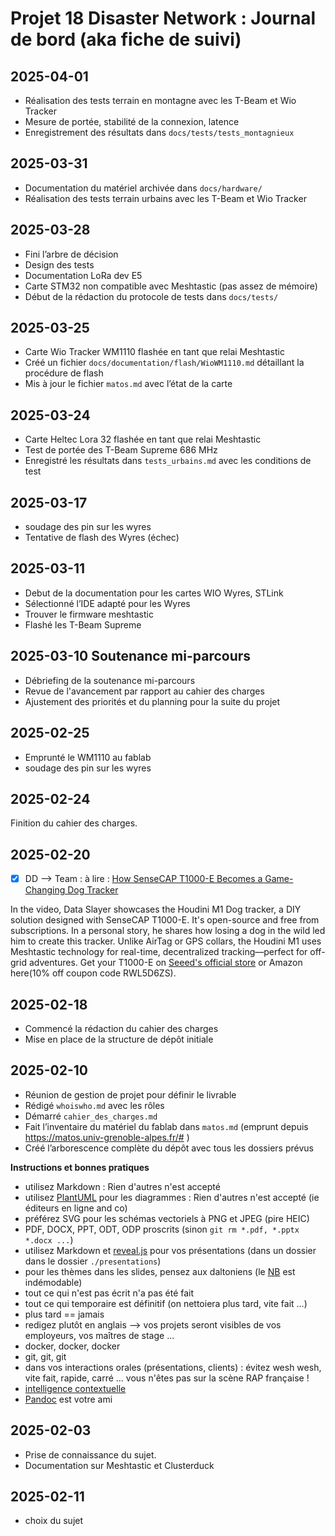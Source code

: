 # Projet 18 Disaster Network : Journal de bord (aka fiche de suivi)

## 2025-04-01
- Réalisation des tests terrain en montagne avec les T-Beam et Wio Tracker  
- Mesure de portée, stabilité de la connexion, latence  
- Enregistrement des résultats dans `docs/tests/tests_montagnieux`

## 2025-03-31
- Documentation du matériel archivée dans `docs/hardware/`
- Réalisation des tests terrain urbains avec les T-Beam et Wio Tracker  


## 2025-03-28
- Fini l’arbre de décision  
- Design des tests  
- Documentation LoRa dev E5  
- Carte STM32 non compatible avec Meshtastic (pas assez de mémoire) 
- Début de la rédaction du protocole de tests dans `docs/tests/`


## 2025-03-25
- Carte Wio Tracker WM1110 flashée en tant que relai Meshtastic  
- Créé un fichier `docs/documentation/flash/WioWM1110.md` détaillant la procédure de flash  
- Mis à jour le fichier `matos.md` avec l’état de la carte


## 2025-03-24
- Carte Heltec Lora 32 flashée en tant que relai Meshtastic  
- Test de portée des T-Beam Supreme 686 MHz  
- Enregistré les résultats dans `tests_urbains.md` avec les conditions de test

## 2025-03-17
- soudage des pin sur les wyres
- Tentative de flash des Wyres (échec)

## 2025-03-11
- Debut de la documentation pour les cartes WIO Wyres, STLink
- Sélectionné l’IDE adapté pour les Wyres  
- Trouver le firmware meshtastic
- Flashé les T-Beam Supreme

## 2025-03-10 Soutenance mi-parcours
- Débriefing de la soutenance mi-parcours  
- Revue de l'avancement par rapport au cahier des charges 
- Ajustement des priorités et du planning pour la suite du projet  

## 2025-02-25
- Emprunté le WM1110 au fablab  
- soudage des pin sur les wyres

## 2025-02-24
Finition du cahier des charges.

## 2025-02-20

* [x] DD --> Team : à lire : [How SenseCAP T1000-E Becomes a Game-Changing Dog Tracker](https://www.etsy.com/fr/listing/1867271135/houdini-m1-traceur-de-chien-open-source?etsrc=sdt)
 
In the video, Data Slayer showcases the Houdini M1 Dog tracker, a DIY solution designed with SenseCAP T1000-E. It's open-source and free from subscriptions. In a personal story, he shares how losing a dog in the wild led him to create this tracker. Unlike AirTag or GPS collars, the Houdini M1 uses Meshtastic technology for real-time, decentralized tracking—perfect for off-grid adventures. Get your T1000-E on [Seeed's official store](https://www.seeedstudio.com/SenseCAP-Card-Tracker-T1000-E-for-Meshtastic-p-5913.html) or Amazon here(10% off coupon code RWL5D6ZS).


## 2025-02-18
- Commencé la rédaction du cahier des charges  
- Mise en place de la structure de dépôt initiale

## 2025-02-10
- Réunion de gestion de projet pour définir le livrable  
- Rédigé `whoiswho.md` avec les rôles  
- Démarré `cahier_des_charges.md` 
- Fait l’inventaire du matériel du fablab dans `matos.md` (emprunt depuis https://matos.univ-grenoble-alpes.fr/# )
- Créé l’arborescence complète du dépôt avec tous les dossiers prévus


**Instructions et bonnes pratiques**

* utilisez Markdown :  Rien d'autres n'est accepté
* utilisez [PlantUML](https://github.com/donsez/bd/tree/main/plantuml#readme) pour les diagrammes :  Rien d'autres n'est accepté (ie éditeurs en ligne and co)
* préférez SVG pour les schémas vectoriels à PNG et JPEG (pire HEIC)
* PDF, DOCX, PPT, ODT, ODP proscrits (sinon `git rm *.pdf, *.pptx *.docx ...`)
* utilisez Markdown et [reveal.js](https://github.com/webpro/reveal-md) pour vos présentations (dans un dossier dans le dossier `./presentations`)
* pour les thèmes dans les slides, pensez aux daltoniens (le [NB](https://fr.wikipedia.org/wiki/Bienvenue_%C3%A0_Gattaca) est indémodable)
* tout ce qui n'est pas écrit n'a pas été fait
* tout ce qui temporaire est définitif (on nettoiera plus tard, vite fait ...)
* plus tard == jamais
* redigez plutôt en anglais --> vos projets seront visibles de vos employeurs, vos maîtres de stage ...
* docker, docker, docker
* git, git, git
* dans vos interactions orales (présentations, clients) : évitez wesh wesh, vite fait, rapide, carré ... vous n'êtes pas sur la scène RAP française !
* [intelligence contextuelle](https://www.wikiberal.org/wiki/Intelligence_contextuelle)
* [Pandoc](https://pandoc.org/) est votre ami

## 2025-02-03
- Prise de connaissance du sujet. 
- Documentation sur Meshtastic et Clusterduck

## 2025-02-11
- choix du sujet



